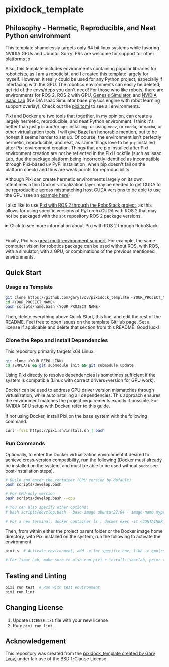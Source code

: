 # pixidock_template

## Philosophy - Hermetic,  Reproducible, and Neat Python environment

This template shamelessly targets only 64 bit linux systems while favoring NVIDIA GPUs and Ubuntu. Sorry! PRs are welcome for support for other platforms ;p

Also, this template includes environments containing popular libraries for roboticists, as I am a roboticist, and I created this template largely for myself. However, it really could be used
for any Python project, especially if interfacing with the GPU. The robotics environments can easily be deleted; get rid of the envs/deps you don't need!
For those who like robots, there are environments for ROS 2, ROS 2 with GPU, [Genesis Simulator](https://genesis-world.readthedocs.io/en/latest/), and [NVIDIA Isaac Lab](https://isaac-sim.github.io/IsaacLab/main/index.html) (NVIDIA Isaac Simulator base physics engine with robot learning support overlay).
Check out the [pixi.toml](pixi.toml) to see all environments.

Pixi and Docker are two tools that together, in my opinion, can create a largely hermetic,  reproducible, and neat Python environment.
I think it's better than just ```pip``` and/or ```apt```  installing, or using ```venv```, or ```conda```, or ```mamba```, or other virtualization tools.
I will give [Bazel an honorable mention](https://github.com/RobotLocomotion/drake-ros/tree/main/bazel_ros2_rules/ros2#alternatives), but to be honest it seems harder to set up.
Of course, the environment isn't perfectly hermetic, reproducible, and neat, as some things love to be ```pip``` installed after Pixi environment creation. 
Things that are pip installed after Pixi environment creation are not be reflected in the Pixi Lockfile (such as Isaac Lab, due the package platform being incorrectly identified as incompatible through Pixi-based uv PyPi installation, when pip doesn't fail on the platform check) and thus are weak points for reproducibility.

Although Pixi can create hermetic environments largely on its own, oftentimes a thin Docker virtualization layer may be needed to get CUDA to be reproducible across mistmatching host CUDA versions to be able to use the GPU (see an [example here](https://github.com/yuliangguo/depth_any_camera/pull/5))

I also like to use [Pixi with ROS 2 through the RoboStack project](https://robostack.github.io/GettingStarted.html#__tabbed_1_2), as this allows for using specific versions of PyTorch+CUDA with ROS 2 that may not be packaged with the ```apt``` repository ROS 2 package versions.

<details>
    <summary> Click to see more information about Pixi with ROS 2 through RoboStack </summary>

For example, a certain ROS 2 <code>apt</code> library named <code>library A</code> may be compiled against a specific <code>libtorch</code> version A when packaged in <code>apt</code>,
while an interesting third-party machine library named <code>library B</code> may depend on <code>libtorch</code> version B. 
In this case, what some users may do, is try to just to globally <code>pip install torch==version B</code>. However, this can lead to an <code>undefined symbol</code> problem when trying to use both <code>library A</code> and <code>library B</code> together as  <code>library A</code> was compiled against <code>libtorch</code> version A.
Using RoboStack with ROS, allows to try to find a version of ```library A``` that depends on ```library B``` to avoid this sort of incompatibility issue.
It also increases reproducibility as well with versioned lockfiles for ROS packages.
<br>

In some cases, certain libraries may not be compatible out of the box with RoboStack.

In this case, there are two options that I like to do.

Option A: Building the library within a ROS workspace with RoboStack

The desired library may not be available on the RoboStack package index, but it maybe can still be built as part of the ROS workspace.
Run <code>pixi r build-ros</code> to build the [synchros2](https://github.com/bdaiinstitute/ros_utilities/wiki) package from source in <code>ros2_ws</code> directory to see an example. 
However, [be wary of relying on rosdep](https://github.com/huggingface/lerobot).

Option B: Running the library within Docker with it's own standalone version of ROS 2, that communicates through ROS 2 with this template package

Some libraries, such as the Franka Robot Arm Drivers, can't yet be easily built with RoboStack (I failed on my attempt, but I know someone who succeded with careful version selection and building libfranka from source). 
In this case, I would advise running these libraries
in their own standalone docker container, using the ```network=host``` flag when starting the container, with ROS 2 installed from ```apt``` or built from source. 
This way, the library within the container should hopefully still be able to communicate with this template's ROS despite originating messages from two different versions of ROS 2. 
Be wary of ```ufw``` blocking the UDP packets; see how to [enable multicast](https://docs.ros.org/en/rolling/How-To-Guides/Installation-Troubleshooting.html).

That being said, Option A and B may not cover every case. However, cases that can't be tackled with either of the above options, may not be possible to use with ROS even through other methods.

</details>
<br>

Finally, Pixi has [great multi-environment support](https://pixi.sh/dev/tutorials/multi_environment/).
For example, the same computer vision for robotics package can be used without ROS, with ROS, with a simulator, with a GPU, or combinations of the previous mentioned environments.

## Quick Start

### Usage as Template

```bash
git clone https://github.com/garylvov/pixidock_template <YOUR_PROJECT_NAME>
cd <YOUR_PROJECT_NAME>
bash scripts/name.bash <YOUR_PROJECT_NAME>
```

Then, delete everything above Quick Start, this line, and edit the rest of the README.
Feel free to open issues on the template GitHub page.
Set a license if applicable and delete that section from this README.
Good luck!


### Clone the Repo and Install Dependencies

This repository primarily targets x64 Linux.

```bash
git clone <YOUR_REPO_LINK>
cd TEMPLATE && git submodule init && git submodule update
```

Using Pixi directly to resolve dependencies is sometimes sufficient if the system is compatible
(Linux with correct drivers+version for GPU work).

Docker can be used to address GPU driver version mismatches through virtualization, while autoinstalling all dependencies.
This approach ensures the environment matches the project requirements exactly if possible.
For NVIDIA GPU setup with Docker, refer to [this guide](https://github.com/garylvov/dev_env/tree/main/setup_scripts/nvidia).

If not using Docker, install Pixi on the base system with the following command.

```bash
curl -fsSL https://pixi.sh/install.sh | bash
```

### Run Commands

Optionally, to enter the Docker virtualization environment if desired to achieve cross-version compatibility, run the following
(Docker must already be installed on the system, and must be able to be used without ``sudo``: see post-installation steps).

```bash
# Build and enter the container (GPU version by default)
bash scripts/develop.bash

# For CPU-only version
bash scripts/develop.bash --cpu

# You can also specify other options:
# bash scripts/develop.bash --base-image ubuntu:22.04 --image-name myproject --tag v1.0 --build-arg SOME_ARG=VALUE

# For a new terminal, docker container ls ; docker exec -it <CONTAINER_ID> -- bash
```

Then, from within either the project parent folder or the Docker image home directory, with Pixi installed on the system, run the following
to activate the environment.

```bash
pixi s  # Activate environment, add -e for specific env, like -e gpu|ros2-gpu|ros2-cpu|genesis-gpu|genesis-ros2-gpu|isaaclab

# For Isaac Lab, make sure to also run pixi r install-isaaclab, prior to commands, it'll be faster after the first time
```

## Testing and Linting

```bash
pixi run test  # Run with test environment
pixi run lint
```

## Changing License

1. Update `LICENSE.txt` file with your new license
3. Run: `pixi run lint`.

## Acknowledgement

This repository was created from the [pixidock_template created by Gary Lvov](https://github.com/garylvov/pixidock_template), under fair use of the BSD 1-Clause License
